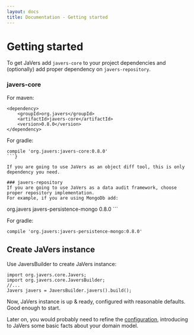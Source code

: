 ```yaml
---
layout: docs
title: Documentation - Getting started
---
```


# Getting started

To get JaVers add <code>javers-core</code>
to your project dependencies and (optionally) add proper dependency on <code>javers-repository</code>.

### javers-core
For maven: 

```
<dependency>
    <groupId>org.javers</groupId>
    <artifactId>javers-core</artifactId>
    <version>0.8.0</version>
</dependency>
```

For gradle: 
```
compile 'org.javers:javers-core:0.8.0'
```}
    
If you are going to use JaVers as an object diff tool, this is only dependency you need.
        
### javers-repository 
If you are going to use JaVers as a data audit framework, choose proper repository implementation.
For example, if you are using MongoDb add:

```
<dependency>
    <groupId>org.javers</groupId>
    <artifactId>javers-persistence-mongo</artifactId>
    <version>0.8.0</version>
</dependency>
```

For gradle: 
```
compile 'org.javers:javers-persistence-mongo:0.8.0'
```

## Create JaVers instance

Use JaversBuilder to create JaVers instance:
```
import org.javers.core.Javers;
import org.javers.core.JaversBuilder;
//...
Javers javers = JaversBuilder.javers().build();
```

Now, JaVers instance is up & ready, configured with reasonable defaults. 
Good enough to start.

Later on, you would probably need to refine the [configuration](http://javers.org/documentation/configuration), 
introducing to JaVers some basic facts about your domain model.
